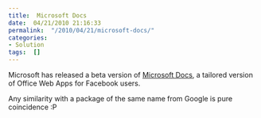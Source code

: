 ```yaml
---
title:  Microsoft Docs
date:  04/21/2010 21:16:33
permalink:  "/2010/04/21/microsoft-docs/"
categories:
- Solution
tags:  []
---
```

<p>Microsoft has released a beta version of <a href="http://blogs.zdnet.com/microsoft/?p=5997&amp;utm_source=feedburner&amp;utm_medium=feed&amp;utm_campaign=Feed:+zdnet/microsoft+(ZDNet+All+About+Microsoft)">Microsoft Docs</a>, a tailored version of Office Web Apps for Facebook users.</p>  <p>Any similarity with a package of the same name from Google is pure coincidence :P</p>